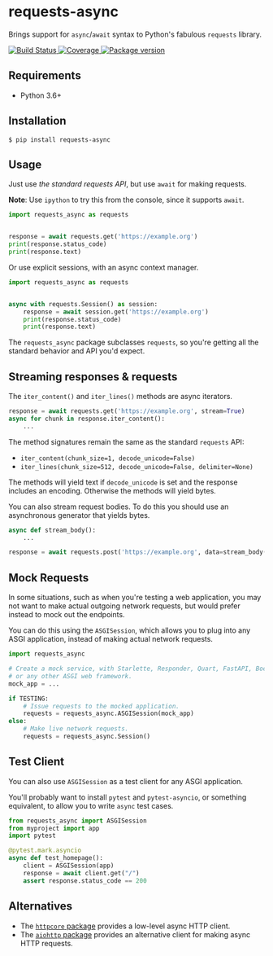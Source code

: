 # requests-async

Brings support for `async`/`await` syntax to Python's fabulous `requests` library.

<p>
<a href="https://travis-ci.org/encode/requests-async">
    <img src="https://travis-ci.org/encode/requests-async.svg?branch=master" alt="Build Status">
</a>
<a href="https://codecov.io/gh/encode/requests-async">
    <img src="https://codecov.io/gh/encode/requests-async/branch/master/graph/badge.svg" alt="Coverage">
</a>
<a href="https://pypi.org/project/requests-async/">
    <img src="https://badge.fury.io/py/requests-async.svg?cache0" alt="Package version">
</a>
</p>

## Requirements

* Python 3.6+

## Installation

```shell
$ pip install requests-async
```

## Usage

Just use *the standard requests API*, but use `await` for making requests.

**Note**: Use `ipython` to try this from the console, since it supports `await`.

```python
import requests_async as requests


response = await requests.get('https://example.org')
print(response.status_code)
print(response.text)
```

Or use explicit sessions, with an async context manager.

```python
import requests_async as requests


async with requests.Session() as session:
    response = await session.get('https://example.org')
    print(response.status_code)
    print(response.text)
```

The `requests_async` package subclasses `requests`, so you're getting all the
standard behavior and API you'd expect.

## Streaming responses & requests

The `iter_content()` and `iter_lines()` methods are async iterators.

```python
response = await requests.get('https://example.org', stream=True)
async for chunk in response.iter_content():
    ...
```

The method signatures remain the same as the standard `requests` API:

* `iter_content(chunk_size=1, decode_unicode=False)`
* `iter_lines(chunk_size=512, decode_unicode=False, delimiter=None)`

The methods will yield text if `decode_unicode` is set and the response includes
an encoding. Otherwise the methods will yield bytes.

You can also stream request bodies. To do this you should use an asynchronous
generator that yields bytes.

```python
async def stream_body():
    ...

response = await requests.post('https://example.org', data=stream_body())
```

## Mock Requests

In some situations, such as when you're testing a web application, you may
not want to make actual outgoing network requests, but would prefer instead
to mock out the endpoints.

You can do this using the `ASGISession`, which allows you to plug into
any ASGI application, instead of making actual network requests.

```python
import requests_async

# Create a mock service, with Starlette, Responder, Quart, FastAPI, Bocadillo,
# or any other ASGI web framework.
mock_app = ...

if TESTING:
    # Issue requests to the mocked application.
    requests = requests_async.ASGISession(mock_app)
else:
    # Make live network requests.
    requests = requests_async.Session()
```

## Test Client

You can also use `ASGISession` as a test client for any ASGI application.

You'll probably want to install `pytest` and `pytest-asyncio`, or something
equivalent, to allow you to write `async` test cases.

```python
from requests_async import ASGISession
from myproject import app
import pytest

@pytest.mark.asyncio
async def test_homepage():
    client = ASGISession(app)
    response = await client.get("/")
    assert response.status_code == 200
```

## Alternatives

* The [`httpcore` package][httpcore] provides a low-level async HTTP client.
* The [`aiohttp` package][aiohttp] provides an alternative client for making async HTTP requests.

[issues]: https://github.com/encode/requests-async/issues
[aiohttp]: https://docs.aiohttp.org/en/stable/client.html
[httpcore]: https://github.com/encode/httpcore
